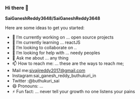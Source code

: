 ### Hi there 👋


**SaiGaneshReddy3648/SaiGaneshReddy3648** 

Here are some ideas to get you started:

- 🔭 I’m currently working on ... open source projects
- 🌱 I’m currently learning ... reactJS
- 👯 I’m looking to collaborate on ..
- 🤔 I’m looking for help with ... needy peoples
- 💬 Ask me about ... any thing
- 📫 How to reach me: ... these are the ways to reach me; 
- Mail me:sivajireddy2017@gmail.com 
- Instagram:sai_ganesh_reddy_buthukuri_in
- Twitter :@buthukuri_sai
- 😄 Pronouns: ...
- ⚡ Fun fact: ... never tell your growth no one listens your pains

